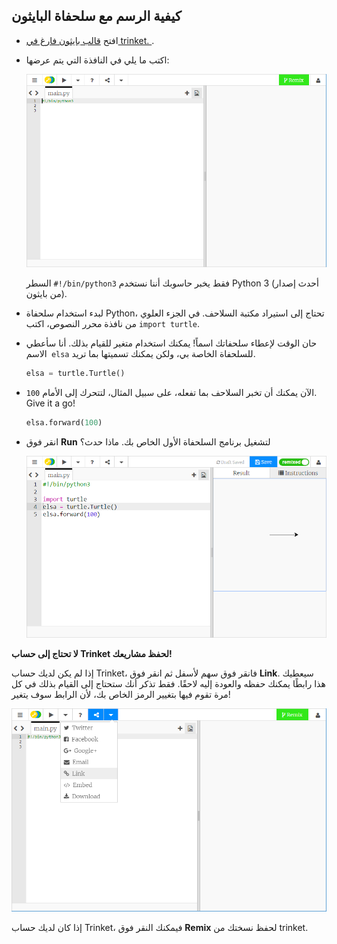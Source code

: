 ## كيفية الرسم مع سلحفاة البايثون

+ افتح [ قالب بايثون فارغ في trinket. ](http://jumpto.cc/python-new).

+ اكتب ما يلي في النافذة التي يتم عرضها:
    
    ![لقطة الشاشة](images/trinket.PNG)
    
    السطر `#!/bin/python3` فقط يخبر حاسوبك أننا نستخدم Python 3 (أحدث إصدار من بايثون).

+ لبدء استخدام سلحفاة Python، تحتاج إلى استيراد مكتبة السلاحف. في الجزء العلوي من نافذة محرر النصوص، اكتب `import turtle`.

+ حان الوقت لإعطاء سلحفاتك اسماً! يمكنك استخدام متغير للقيام بذلك. أنا سأعطي الاسم` elsa` للسلحفاة الخاصة بي، ولكن يمكنك تسميتها بما تريد.
    
    ```python
    elsa = turtle.Turtle()
    ```

+ الآن يمكنك أن تخبر السلاحف بما تفعله، على سبيل المثال، لتتحرك إلى الأمام `100`. Give it a go!
    
    ```python
    elsa.forward(100)
    ```

+ انقر فوق **Run** لتشغيل برنامج السلحفاة الأول الخاص بك. ماذا حدث؟
    
    ![](images/import-turtle.png)

**لا تحتاج إلى حساب Trinket لحفظ مشاريعك!**

إذا لم يكن لديك حساب Trinket، فانقر فوق سهم لأسفل ثم انقر فوق **Link**. سيعطيك هذا رابطًا يمكنك حفظه والعودة إليه لاحقًا. فقط تذكر أنك ستحتاج إلى القيام بذلك في كل مرة تقوم فيها بتغيير الرمز الخاص بك، لأن الرابط سوف يتغير!

![لقطة شاشة](images/trinket-link.PNG)

إذا كان لديك حساب Trinket، فيمكنك النقر فوق **Remix** لحفظ نسختك من trinket.